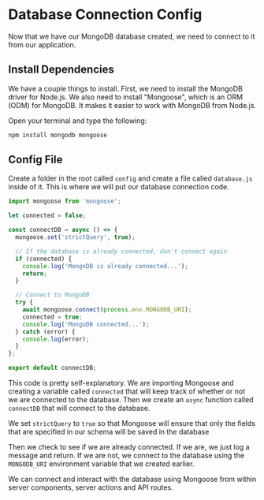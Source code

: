 # Database Connection Config

Now that we have our MongoDB database created, we need to connect to it from our application.

## Install Dependencies

We have a couple things to install. First, we need to install the MongoDB driver for Node.js. We also need to install "Mongoose", which is an ORM (ODM) for MongoDB. It makes it easier to work with MongoDB from Node.js.

Open your terminal and type the following:

```bash
npm install mongodb mongoose
```

## Config File

Create a folder in the root called `config` and create a file called `database.js` inside of it. This is where we will put our database connection code.

```js
import mongoose from 'mongoose';

let connected = false;

const connectDB = async () => {
  mongoose.set('strictQuery', true);

  // If the database is already connected, don't connect again
  if (connected) {
    console.log('MongoDB is already connected...');
    return;
  }

  // Connect to MongoDB
  try {
    await mongoose.connect(process.env.MONGODB_URI);
    connected = true;
    console.log('MongoDB connected...');
  } catch (error) {
    console.log(error);
  }
};

export default connectDB;
```

This code is pretty self-explanatory. We are importing Mongoose and creating a variable called `connected` that will keep track of whether or not we are connected to the database. Then we create an `async` function called `connectDB` that will connect to the database.

We set `strictQuery` to `true` so that Mongoose will ensure that only the fields that are specified in our schema will be saved in the database

Then we check to see if we are already connected. If we are, we just log a message and return. If we are not, we connect to the database using the `MONGODB_URI` environment variable that we created earlier.

We can connect and interact with the database using Mongoose from within server components, server actions and API routes.
